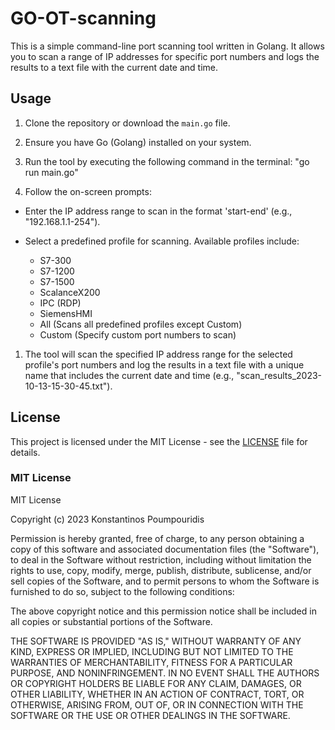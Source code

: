# GO-OT-scanning

This is a simple command-line port scanning tool written in Golang. It allows you to scan a range of IP addresses for specific port numbers and logs the results to a text file with the current date and time.

## Usage

1. Clone the repository or download the `main.go` file.

2. Ensure you have Go (Golang) installed on your system.

3. Run the tool by executing the following command in the terminal: "go run main.go"

4. Follow the on-screen prompts:

- Enter the IP address range to scan in the format 'start-end' (e.g., "192.168.1.1-254").

- Select a predefined profile for scanning. Available profiles include:
  - S7-300
  - S7-1200
  - S7-1500
  - ScalanceX200
  - IPC (RDP)
  - SiemensHMI
  - All (Scans all predefined profiles except Custom)
  - Custom (Specify custom port numbers to scan)

1. The tool will scan the specified IP address range for the selected profile's port numbers and log the results in a text file with a unique name that includes the current date and time (e.g., "scan_results_2023-10-13-15-30-45.txt").

## License

This project is licensed under the MIT License - see the [LICENSE](LICENSE) file for details.

### MIT License

MIT License

Copyright (c) 2023 Konstantinos Poumpouridis

Permission is hereby granted, free of charge, to any person obtaining a copy
of this software and associated documentation files (the "Software"), to deal
in the Software without restriction, including without limitation the rights
to use, copy, modify, merge, publish, distribute, sublicense, and/or sell
copies of the Software, and to permit persons to whom the Software is
furnished to do so, subject to the following conditions:

The above copyright notice and this permission notice shall be included in all
copies or substantial portions of the Software.

THE SOFTWARE IS PROVIDED "AS IS," WITHOUT WARRANTY OF ANY KIND, EXPRESS OR
IMPLIED, INCLUDING BUT NOT LIMITED TO THE WARRANTIES OF MERCHANTABILITY, FITNESS
FOR A PARTICULAR PURPOSE, AND NONINFRINGEMENT. IN NO EVENT SHALL THE AUTHORS OR
COPYRIGHT HOLDERS BE LIABLE FOR ANY CLAIM, DAMAGES, OR OTHER LIABILITY, WHETHER
IN AN ACTION OF CONTRACT, TORT, OR OTHERWISE, ARISING FROM, OUT OF, OR IN
CONNECTION WITH THE SOFTWARE OR THE USE OR OTHER DEALINGS IN THE SOFTWARE.